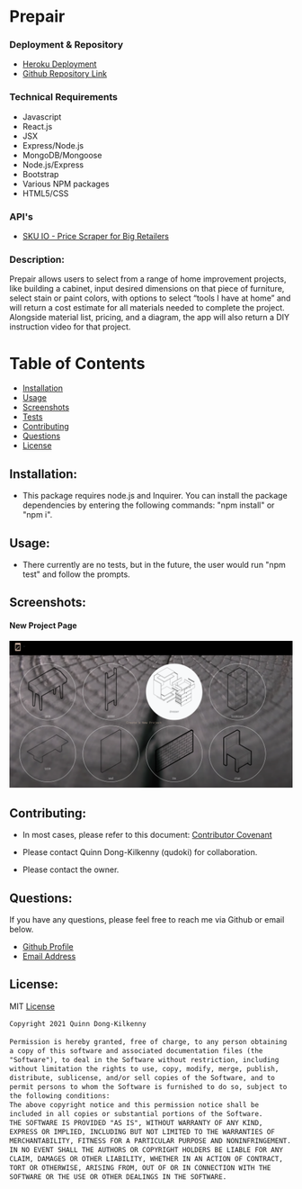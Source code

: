 # Prepair

### Deployment & Repository

- [Heroku Deployment](https://pacific-retreat-75457.herokuapp.com/)
- [Github Repository Link](https://github.com/qudoki/react-google-books)

### Technical Requirements
* Javascript
* React.js
* JSX
* Express/Node.js
* MongoDB/Mongoose
* Node.js/Express
* Bootstrap
* Various NPM packages
* HTML5/CSS

### API's
- [SKU IO - Price Scraper for Big Retailers](https://rapidapi.com/a.rachitskiy/api/sku-io/endpoints)
  
### Description: 
 Prepair allows users to select from a range of home improvement projects, like building a cabinet, input desired dimensions on that piece of furniture, select stain or paint colors, with options to select “tools I have at home” and will return a cost estimate for all materials needed to complete the project. Alongside material list, pricing, and a diagram, the app will also return a DIY instruction video for that project.

# Table of Contents
- [Installation](https://github.com/Luisfeliz3/prepair/blob/main/README.md#installation)
- [Usage](https://github.com/qudoki/Luisfeliz3/prepair/blob/main/README.md#usage)
- [Screenshots](https://github.com/Luisfeliz3/prepair/blob/main/README.md#screenshots)
- [Tests](https://github.com/Luisfeliz3/prepair/blob/main/README.md#usage)
- [Contributing](https://github.com/Luisfeliz3/prepair/blob/main/README.md#contributions)
- [Questions](https://github.com/Luisfeliz3/prepair/blob/main/README.md#questions)
- [License](https://github.com/Luisfeliz3/prepair/blob/main/README.md#license)

## Installation:
- This package requires node.js and Inquirer. You can install the package dependencies by entering the following commands: "npm install" or "npm i".

## Usage:
- There currently are no tests, but in the future, the user would run "npm test" and follow the prompts.

## Screenshots:

#### New Project Page
![ScreenShot](./client/public/new.png)


## Contributing:
- In most cases, please refer to this document: [Contributor Covenant](https://www.contributor-covenant.org/) 

- Please contact Quinn Dong-Kilkenny (qudoki) for collaboration.
- Please contact the owner.


## Questions:
If you have any questions, please feel free to reach me via Github or email below.

- [Github Profile](https://github.com/qudoki)
- [Email Address](qdong327@gmail.com)

 
## License: 
MIT
[License](https://img.shields.io/badge/license-MIT-green")

    Copyright 2021 Quinn Dong-Kilkenny 

    Permission is hereby granted, free of charge, to any person obtaining a copy of this software and associated documentation files (the "Software"), to deal in the Software without restriction, including without limitation the rights to use, copy, modify, merge, publish, distribute, sublicense, and/or sell copies of the Software, and to permit persons to whom the Software is furnished to do so, subject to the following conditions:
    The above copyright notice and this permission notice shall be included in all copies or substantial portions of the Software.
    THE SOFTWARE IS PROVIDED "AS IS", WITHOUT WARRANTY OF ANY KIND, EXPRESS OR IMPLIED, INCLUDING BUT NOT LIMITED TO THE WARRANTIES OF MERCHANTABILITY, FITNESS FOR A PARTICULAR PURPOSE AND NONINFRINGEMENT. IN NO EVENT SHALL THE AUTHORS OR COPYRIGHT HOLDERS BE LIABLE FOR ANY CLAIM, DAMAGES OR OTHER LIABILITY, WHETHER IN AN ACTION OF CONTRACT, TORT OR OTHERWISE, ARISING FROM, OUT OF OR IN CONNECTION WITH THE SOFTWARE OR THE USE OR OTHER DEALINGS IN THE SOFTWARE.